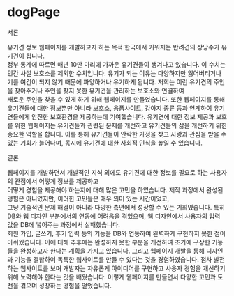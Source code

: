 # dogPage
서론 


유기견  정보    웹페이지를  개발하고자  하는  목적
한국에서  키워지는  반려견의  상당수가  유기견이  됩니다.  
정부  통계에  따르면  매년  10만  마리에 가까운  유기견들이  생겨나고  있습니다.  이  수치는  민간  사설  보호소를  제외한  수치입니다. 
유기가  되는  이유는  다양하지만  잃어버리거나  기를  여건이  되지  않기  때문에  파양하거나 유기하게  됩니다. 
저희는  이런  유기견의  주인을  찾아주거나  주인을  찾지  못한  유기견을  관리하는 보호소와  연결하여  
새로운  주인을  찾을  수  있게  하기  위해  웹페이지를  만들었습니다.
또한  웹페이지를  통해  유기견들에  대한  정보뿐만  아니라  보호소,  용품사이트,  강아지  종류  등과 연계하여 
유기견들에게  안전한  보호환경을  제공하는데  기여했습니다.
유기견에  대한  정보  제공과  보호를  위한  웹페이지는  유기견들과  관련된  문제를  개선하고 유기견들의  삶을  개선하기  위한  중요한  역할을  합니다.
이를  통해  유기견들이  안락한  가정을 찾고  사랑과  관심을  받을  수  있는  기회가  늘어나며,  동시에  유기견에  대한  사회적  인식을  높일  수 있습니다.

결론


웹페이지를  개발하면서  개발적인  지식  외에도  유기견에  대한  정보를  필요로  하는 사용자의  관점에서  어떻게  정보를  제공하고  
어떻게  경험을  제공해야  하는지에  대해  많은 고민을  하였습니다.  제작  과정에서  완성된  경험은  아니었지만,  이러한  고민들은  매우  의미 있는  시간이었고,  
그냥  기술적인  문제  해결이  아니라  다양한  측면에서  성장할  수  있는 기회였습니다.
특히  DB와  웹  디자인  부분에서의  연동에  어려움을  겪었으며,  웹  디자인에서  사용자의 입력  값을  DB에  넣어주는  과정에서  실패했습니다.  
회원  가입,  글쓰기,  후기  입력  등의 기능을  DB와  연동하여  완벽하게  구현하지  못한  점이  아쉬웠습니다. 
이에  대해  추후에는 완성하지  못한  부분을  개선하여  초기에  구상한  기능들을  완성하고자  한다는  계획을 가지고  있습니다.
그리고  웹페이지  개발을  통해  디자인과  기능을  결합하여  독특한  웹사이트를  만들  수 있다는  것을  경험하였습니다. 
점차  발전하는  웹사이트를  보며  개발자는  자유롭게 아이디어를  구현하고  사용자  경험을  개선하기  위해  노력해야  한다는  것을  배웠습니다. 
이렇게  웹페이지를  만들면서  다양한  고민과  도전을  겪으며  성장하는  경험을  얻었습니다.
